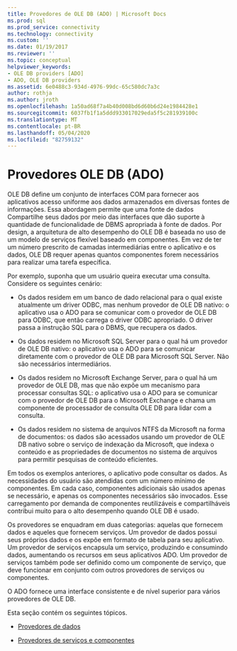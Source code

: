 ```yaml
---
title: Provedores de OLE DB (ADO) | Microsoft Docs
ms.prod: sql
ms.prod_service: connectivity
ms.technology: connectivity
ms.custom: ''
ms.date: 01/19/2017
ms.reviewer: ''
ms.topic: conceptual
helpviewer_keywords:
- OLE DB providers [ADO]
- ADO, OLE DB providers
ms.assetid: 6e0488c3-934d-4976-99dc-65c580dc7a3c
author: rothja
ms.author: jroth
ms.openlocfilehash: 1a50ad68f7a4b40d008bd6d60b6d24e1984428e1
ms.sourcegitcommit: 6037fb1f1a5ddd933017029eda5f5c281939100c
ms.translationtype: MT
ms.contentlocale: pt-BR
ms.lasthandoff: 05/04/2020
ms.locfileid: "82759132"
---
```

# <a name="ole-db-providers-ado"></a>Provedores OLE DB (ADO)
OLE DB define um conjunto de interfaces COM para fornecer aos aplicativos acesso uniforme aos dados armazenados em diversas fontes de informações. Essa abordagem permite que uma fonte de dados Compartilhe seus dados por meio das interfaces que dão suporte à quantidade de funcionalidade de DBMS apropriada à fonte de dados. Por design, a arquitetura de alto desempenho do OLE DB é baseada no uso de um modelo de serviços flexível baseado em componentes. Em vez de ter um número prescrito de camadas intermediárias entre o aplicativo e os dados, OLE DB requer apenas quantos componentes forem necessários para realizar uma tarefa específica.  
  
 Por exemplo, suponha que um usuário queira executar uma consulta. Considere os seguintes cenário:  
  
-   Os dados residem em um banco de dado relacional para o qual existe atualmente um driver ODBC, mas nenhum provedor de OLE DB nativo: o aplicativo usa o ADO para se comunicar com o provedor de OLE DB para ODBC, que então carrega o driver ODBC apropriado. O driver passa a instrução SQL para o DBMS, que recupera os dados.  
  
-   Os dados residem no Microsoft SQL Server para o qual há um provedor de OLE DB nativo: o aplicativo usa o ADO para se comunicar diretamente com o provedor de OLE DB para Microsoft SQL Server. Não são necessários intermediários.  
  
-   Os dados residem no Microsoft Exchange Server, para o qual há um provedor de OLE DB, mas que não expõe um mecanismo para processar consultas SQL: o aplicativo usa o ADO para se comunicar com o provedor de OLE DB para o Microsoft Exchange e chama um componente de processador de consulta OLE DB para lidar com a consulta.  
  
-   Os dados residem no sistema de arquivos NTFS da Microsoft na forma de documentos: os dados são acessados usando um provedor de OLE DB nativo sobre o serviço de indexação da Microsoft, que indexa o conteúdo e as propriedades de documentos no sistema de arquivos para permitir pesquisas de conteúdo eficientes.  
  
 Em todos os exemplos anteriores, o aplicativo pode consultar os dados. As necessidades do usuário são atendidas com um número mínimo de componentes. Em cada caso, componentes adicionais são usados apenas se necessário, e apenas os componentes necessários são invocados. Esse carregamento por demanda de componentes reutilizáveis e compartilháveis contribui muito para o alto desempenho quando OLE DB é usado.  
  
 Os provedores se enquadram em duas categorias: aquelas que fornecem dados e aqueles que fornecem serviços. Um provedor de dados possui seus próprios dados e os expõe em formato de tabela para seu aplicativo. Um provedor de serviços encapsula um serviço, produzindo e consumindo dados, aumentando os recursos em seus aplicativos ADO. Um provedor de serviços também pode ser definido como um componente de serviço, que deve funcionar em conjunto com outros provedores de serviços ou componentes.  
  
 O ADO fornece uma interface consistente e de nível superior para vários provedores de OLE DB.  
  
 Esta seção contém os seguintes tópicos.  
  
-   [Provedores de dados](../../../ado/guide/data/data-providers.md)  
  
-   [Provedores de serviços e componentes](../../../ado/guide/data/service-providers-and-components.md)
